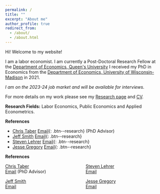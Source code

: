 ```yaml
---
permalink: /
title: ""
excerpt: "About me"
author_profile: true
redirect_from: 
  - /about/
  - /about.html
---
```


Hi! Welcome to my website!

I am a labor economist. I am currently a  Post-Doctoral Research Fellow at the <a href="https://www.econ.queensu.ca/" target="_blank">Department of Economics, Queen's University</a> I received my PhD in Economics from the [Department of Economics, University of Wisconsin-Madison](https://econ.wisc.edu/) in 2021.

*I am on the 2023-24 job market and will be available for interviews.*

For more details on my work please see my [Research page](https://moshialam.github.io/research/) and [CV](/papers/Alam_MdMoshiUl_CV.pdf).

**Research Fields:**
  Labor Economics, Public Economics and Applied Econometrics.

**References**
  - <a href="https://www.ssc.wisc.edu/~ctaber/" target="_blank">Chris Taber</a> [<i class="fa fa-envelope" style="font-size:16px"></i> Email](mailto:ctaber@ssc.wisc.edu){: .btn--research} (PhD Advisor)
  - <a href="https://sites.google.com/site/econjeffsmith/home" target="_blank">Jeff Smith</a> [<i class="fa fa-envelope" style="font-size:16px"></i> Email](mailto:econjeff@ssc.wisc.edu){: .btn--research}
  - <a href="https://www.econ.queensu.ca/people/faculty/steven-lehrer" target="_blank">Steven Lehrer</a>  [<i class="fa fa-envelope" style="font-size:16px"></i> Email](mailto:lehrers@queensu.ca){: .btn--research}
  - <a href="https://www.ssc.wisc.edu/~jmgregory/" target="_blank">Jesse Gregory</a>  [<i class="fa fa-envelope" style="font-size:16px"></i> Email](mailto:jmgregory@ssc.wisc.edu){: .btn--research}

**References**

<style>
ul.references {
  columns: 2;
  -webkit-columns: 2;
  -moz-columns: 2;
  list-style-type: none;
  padding: 0;
  margin: 0;
}

ul.references li {
  break-inside: avoid;
  padding-bottom: 1em;

}
</style>

<ul class="references">
  <li>
  <a href="https://www.ssc.wisc.edu/~ctaber/" target="_blank">Chris Taber</a><br>
  <span class="btn--research"><a href="mailto:ctaber@ssc.wisc.edu" target="_blank"><i class="fa fa-envelope" style="font-size:16px"></i> Email</a></span> (PhD Advisor)
</li>
<li>
  <a href="https://sites.google.com/site/econjeffsmith/home" target="_blank">Jeff Smith</a><br>
  <span class="btn--research"><a href="mailto:econjeff@ssc.wisc.edu" target="_blank"><i class="fa fa-envelope" style="font-size:16px"></i> Email</a></span>
</li>
<li>
  <a href="https://www.econ.queensu.ca/people/faculty/steven-lehrer" target="_blank">Steven Lehrer</a><br>
  <span class="btn--research"><a href="mailto:lehrers@queensu.ca" target="_blank"><i class="fa fa-envelope" style="font-size:16px"></i> Email</a></span>
</li>
<li>
  <a href="https://www.ssc.wisc.edu/~jmgregory/" target="_blank">Jesse Gregory</a><br>
  <span class="btn--research"><a href="mailto:jmgregory@ssc.wisc.edu" target="_blank"><i class="fa fa-envelope" style="font-size:16px"></i> Email</a></span>
</li>
</ul>


